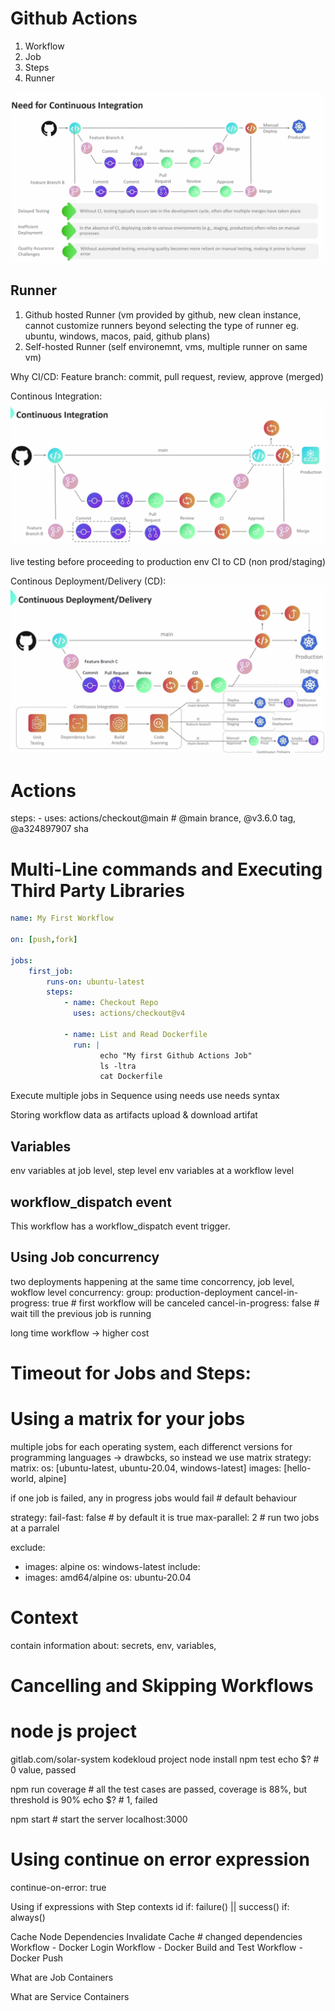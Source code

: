 # Github Actions
1. Workflow
2. Job
3. Steps
4. Runner

![Github Actions](Github-Actions.png)

## Runner
1. Github hosted Runner (vm provided by github, new clean instance, cannot customize runners beyond selecting the type of runner eg. ubuntu, windows, macos, paid, github plans)
2. Self-hosted Runner (self environemnt, vms, multiple runner on same vm)

Why CI/CD:
Feature branch:
commit, pull request, review, approve (merged)

Continous Integration:
![Continous Integration CI](Continous-Integration-CI.png)

live testing before proceeding to production env
CI to CD (non prod/staging)

Continous Deployment/Delivery (CD):
![Continous Deployment/Delivery (CD)](continous-deployment-CD.png)

# Actions
steps:
    - uses: actions/checkout@main # @main brance, @v3.6.0 tag, @a324897907 sha

# Multi-Line commands and Executing Third Party Libraries
```yaml
name: My First Workflow

on: [push,fork]

jobs:
    first_job: 
        runs-on: ubuntu-latest
        steps:
            - name: Checkout Repo
              uses: actions/checkout@v4

            - name: List and Read Dockerfile
              run: |
                    echo "My first Github Actions Job"
                    ls -ltra
                    cat Dockerfile
```
Execute multiple jobs in Sequence using needs
use needs syntax

Storing workflow data as artifacts
upload & download artifat

## Variables
env variables at job level, step level
env variables at a workflow level

## workflow_dispatch event
This workflow has a workflow_dispatch event trigger.


## Using Job concurrency
two deployments happening at the same time
concorrency, job level, wokflow level
    concurrency: 
      group:  production-deployment
      cancel-in-progress: true # first workflow will be canceled
      cancel-in-progress: false # wait till the previous job is running

long time workflow -> higher cost

# Timeout for Jobs and Steps:
# Using a matrix for your jobs
multiple jobs for each operating system, each differenct versions for programming languages -> drawbcks, so instead we use matrix
strategy:
      matrix: 
        os: [ubuntu-latest, ubuntu-20.04, windows-latest]
        images: [hello-world, alpine]

if one job is failed, any in progress jobs would fail # default behaviour

strategy:
      fail-fast: false # by default it is true
      max-parallel: 2  # run two jobs at a parralel

exclude:
  - images: alpine
    os: windows-latest
include: 
  - images: amd64/alpine
    os: ubuntu-20.04


# Context
contain information about: secrets, env, variables, 

# Cancelling and Skipping Workflows


# node js project
gitlab.com/solar-system kodekloud project
node install
npm test
echo $? # 0 value, passed

npm run coverage # all the test cases are passed, coverage is 88%, but threshold is 90%
echo  $? # 1, failed

npm start # start the server
localhost:3000

# Using continue on error expression
continue-on-error: true

Using if expressions with Step contexts
id
if: failure() || success()
if: always()

Cache Node Dependencies
Invalidate Cache # changed dependencies
Workflow - Docker Login
Workflow - Docker Build and Test
Workflow - Docker Push

What are Job Containers 

What are Service Containers
